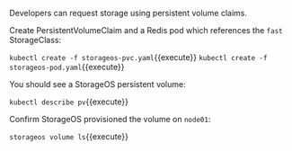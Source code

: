 Developers can request storage using persistent volume claims.

Create PersistentVolumeClaim and a Redis pod which references the `fast` StorageClass:

`kubectl create -f storageos-pvc.yaml`{{execute}}
`kubectl create -f storageos-pod.yaml`{{execute}}

You should see a StorageOS persistent volume:

`kubectl describe pv`{{execute}}

Confirm StorageOS provisioned the volume on `node01`:

`storageos volume ls`{{execute}}

